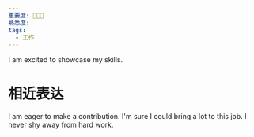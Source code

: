 ```yaml
---
重要度: 🌟🌟🌟
熟悉度: 
tags:
  - 工作
---
```

I am excited to showcase my skills.

# 相近表达
I am eager to make a contribution.
I'm sure I could bring a lot to this job.
I never shy away from hard work.